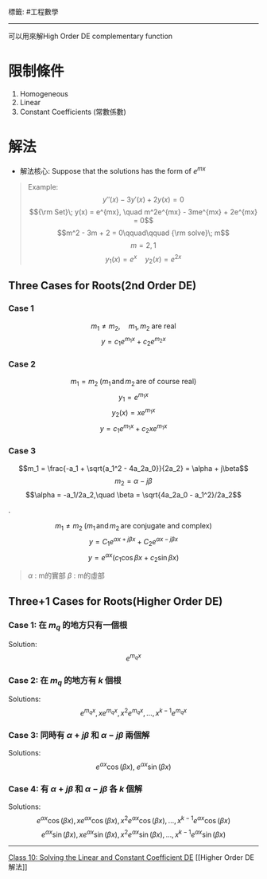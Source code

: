 標籤: #工程數學

---

可以用來解High Order DE complementary function

# 限制條件

1. Homogeneous
2. Linear
3. Constant Coefficients (常數係數)


# 解法

- 解法核心: Suppose that the solutions has the form of $e^{mx}$

> Example:
> $$y''(x) - 3y'(x) + 2y(x) = 0$$
> $${\rm Set}\; y(x) = e^{mx}, \quad m^2e^{mx} - 3me^{mx} + 2e^{mx} = 0$$
> $$m^2 - 3m + 2 = 0\qquad\qquad {\rm solve}\; m$$
> $$m = 2, 1$$
> $$y_1(x) = e^x \quad y_2(x) = e^{2x}$$

## Three Cases for Roots(2nd Order DE)

### Case 1

$$m_1 \neq m_2, \quad m_1, m_2 \; \text{are real}$$
$$y = c_1e^{m_1x} + c_2e^{m_2x}$$

### Case 2

$$m_1 = m_2 \;(m_1 \, \text{and} \, m_2 \,\text{are of course real})$$
$$y_1 = e^{m_1x}$$
$$y_2(x) = xe^{m_1x}$$
$$y = c_1e^{m_1x} + c_2xe^{m_1x}$$

### Case 3

$$m_1 = \frac{-a_1 + \sqrt{a_1^2 - 4a_2a_0}}{2a_2} = \alpha + j\beta$$
$$m_2 = \alpha - j\beta$$
$$\alpha = -a_1/2a_2,\quad \beta = \sqrt{4a_2a_0 - a_1^2}/2a_2$$

.

$$m_1 \neq m_2 \;(m_1 \, \text{and} \, m_2 \,\text{are conjugate and complex})$$
$$y = C_1e^{\alpha x + j\beta x} + C_2e^{\alpha x - j \beta x}$$
$$y = e^{\alpha x}(c_1 \cos \beta x + c_2 \sin \beta x)$$

> $\alpha$ : m的實部
> $\beta$ : m的虛部


## Three+1 Cases for Roots(Higher Order DE)

### Case 1: 在 $m_q$ 的地方只有一個根

Solution:
$$e^{m_qx}$$

### Case 2: 在 $m_q$ 的地方有 $k$ 個根

Solutions:
$$e^{m_qx}, xe^{m_qx}, x^2e^{m_qx},...,x^{k-1}e^{m_qx}$$

### Case 3: 同時有 $\alpha + j\beta$ 和 $\alpha - j\beta$ 兩個解

Solutions:
$$e^{\alpha x}\cos(\beta x), \; e^{\alpha x}\sin(\beta x)$$

### Case 4: 有 $\alpha + j\beta$ 和 $\alpha - j\beta$ 各 $k$ 個解

Solutions:
$$e^{\alpha x} \cos (\beta x ), x e^{\alpha x}\cos(\beta x), x^2 e^{\alpha x}\cos(\beta x),...,x^{k-1}e^{\alpha x}\cos(\beta x)$$
$$e^{\alpha x} \sin (\beta x ), x e^{\alpha x}\sin(\beta x), x^2 e^{\alpha x}\sin(\beta x),...,x^{k-1}e^{\alpha x}\sin(\beta x)$$

---

[Class 10: Solving the Linear and Constant Coefficient DE](https://youtu.be/4yTXud2Ig88)
[[Higher Order DE解法]]